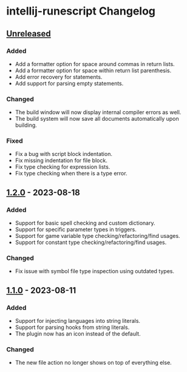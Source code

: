 # intellij-runescript Changelog

## [Unreleased]

### Added
- Add a formatter option for space around commas in return lists.
- Add a formatter option for space within return list parenthesis.
- Add error recovery for statements.
- Add support for parsing empty statements.

### Changed
- The build window will now display internal compiler errors as well.
- The build system will now save all documents automatically upon building.

### Fixed
- Fix a bug with script block indentation.
- Fix missing indentation for file block.
- Fix type checking for expression lists.
- Fix type checking when there is a type error.

## [1.2.0] - 2023-08-18

### Added
- Support for basic spell checking and custom dictionary.
- Support for specific parameter types in triggers.
- Support for game variable type checking/refactoring/find usages.
- Support for constant type checking/refactoring/find usages.

### Changed
- Fix issue with symbol file type inspection using outdated types.

## [1.1.0] - 2023-08-11

### Added
- Support for injecting languages into string literals.
- Support for parsing hooks from string literals. 
- The plugin now has an icon instead of the default.

### Changed
- The new file action no longer shows on top of everything else.

[Unreleased]: https://github.com/waleedyaseen/intellij-runescript/compare/v1.2.0...HEAD
[1.2.0]: https://github.com/waleedyaseen/intellij-runescript/compare/v1.1.0...v1.2.0
[1.1.0]: https://github.com/waleedyaseen/intellij-runescript/commits/v1.1.0
